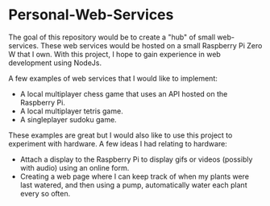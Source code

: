 # Personal-Web-Services

The goal of this repository would be to create a "hub" of small web-services. These web services would be hosted on a small Raspberry Pi Zero W that I own. With this project, I hope to gain experience in web development using NodeJs.

A few examples of web services that I would like to implement:
 - A local multiplayer chess game that uses an API hosted on the Raspberry Pi.
 - A local multiplayer tetris game.
 - A singleplayer sudoku game.

These examples are great but I would also like to use this project to experiment with hardware. A few ideas I had relating to hardware:
 - Attach a display to the Raspberry Pi to display gifs or videos (possibly with audio) using an online form.
 - Creating a web page where I can keep track of when my plants were last watered, and then using a pump, automatically water each plant every so often.


